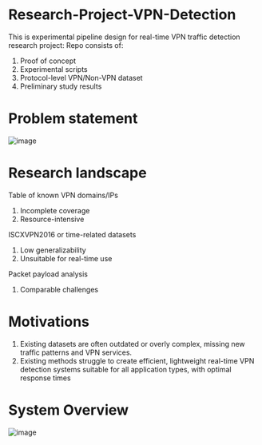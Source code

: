 # Research-Project-VPN-Detection
This is experimental pipeline design for real-time VPN traffic detection research project:
Repo consists of:
  1. Proof of concept
  2. Experimental scripts
  3. Protocol-level VPN/Non-VPN dataset 
  4. Preliminary study results

# Problem statement
![image](https://github.com/yuantian94/Research-Project-VPN-Detection/assets/13746207/6a734e35-09f0-4085-a410-da6b43cab077)

# Research landscape
Table of known VPN domains/IPs
  1. Incomplete coverage
  2. Resource-intensive

ISCXVPN2016 or time-related datasets
  1. Low generalizability
  2. Unsuitable for real-time use

Packet payload analysis
  1. Comparable challenges

# Motivations
1. Existing datasets are often outdated or overly complex, missing new traffic patterns and VPN services.
2. Existing methods struggle to create efficient, lightweight real-time VPN detection systems suitable for all application types, with optimal response times

# System Overview
![image](https://github.com/yuantian94/Research-Project-VPN-Detection/assets/13746207/ea1f5315-fa05-455d-a1e7-04736deb3792)
